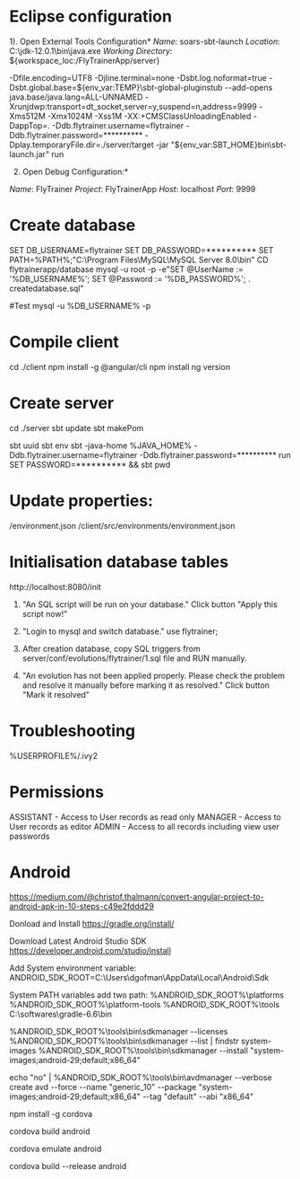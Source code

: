 # Eclipse configuration

1). Open External Tools Configuration*
*Name*: soars-sbt-launch
*Location*: C:\jdk-12.0.1\bin\java.exe
*Working Directory*: ${workspace_loc:/FlyTrainerApp/server}

-Dfile.encoding=UTF8 
-Djline.terminal=none 
-Dsbt.log.noformat=true 
-Dsbt.global.base=${env_var:TEMP}\sbt-global-pluginstub --add-opens java.base/java.lang=ALL-UNNAMED -Xrunjdwp:transport=dt_socket,server=y,suspend=n,address=9999 -Xms512M -Xmx1024M -Xss1M -XX:+CMSClassUnloadingEnabled 
-DappTop=. 
-Ddb.flytrainer.username=flytrainer
-Ddb.flytrainer.password=**********
-Dplay.temporaryFile.dir=./server/target -jar "${env_var:SBT_HOME}bin\sbt-launch.jar" run

2) Open Debug Configuration:*

*Name*: FlyTrainer
*Project*: FlyTrainerApp
*Host*: localhost
*Port*: 9999


# Create database
SET DB_USERNAME=flytrainer
SET DB_PASSWORD=**********
SET PATH=%PATH%;"C:\Program Files\MySQL\MySQL Server 8.0\bin"
CD flytrainerapp/database
mysql -u root -p -e"SET @UserName := '%DB_USERNAME%'; SET @Password := '%DB_PASSWORD%'; \. createdatabase.sql"

#Test
mysql -u %DB_USERNAME% -p

# Compile client
cd ./client
npm install -g @angular/cli
npm install
ng version

# Create server
cd ./server
sbt update
sbt makePom

sbt uuid
sbt env
sbt -java-home %JAVA_HOME% -Ddb.flytrainer.username=flytrainer -Ddb.flytrainer.password=********** run
SET PASSWORD=********** && sbt pwd

# Update properties:
/environment.json
/client/src/environments/environment.json


# Initialisation database tables
http://localhost:8080/init

1. "An SQL script will be run on your database."
Click button "Apply this script now!"

2. "Login to mysql and switch database."
use flytrainer;

3. After creation database, copy SQL triggers from server/conf/evolutions/flytrainer/1.sql file and RUN manually. 

4. "An evolution has not been applied properly. Please check the problem and resolve it manually before marking it as resolved."
Click button "Mark it resolved"

# Troubleshooting 
%USERPROFILE%/.ivy2


# Permissions 
ASSISTANT - Access to User records as read only
MANAGER - Access to User records as editor
ADMIN - Access to all records including view user passwords


# Android
https://medium.com/@christof.thalmann/convert-angular-project-to-android-apk-in-10-steps-c49e2fddd29

Donload and Install https://gradle.org/install/

Download Latest Android Studio SDK https://developer.android.com/studio/install

Add System environment variable:
ANDROID_SDK_ROOT=C:\Users\dgofman\AppData\Local\Android\Sdk

System PATH variables add two path:
%ANDROID_SDK_ROOT%\platforms
%ANDROID_SDK_ROOT%\platform-tools
%ANDROID_SDK_ROOT%\tools
C:\softwares\gradle-6.6\bin

%ANDROID_SDK_ROOT%\tools\bin\sdkmanager --licenses
%ANDROID_SDK_ROOT%\tools\bin\sdkmanager --list | findstr system-images
%ANDROID_SDK_ROOT%\tools\bin\sdkmanager --install "system-images;android-29;default;x86_64"

echo "no" | %ANDROID_SDK_ROOT%\tools\bin\avdmanager --verbose create avd --force --name "generic_10" --package "system-images;android-29;default;x86_64" --tag "default" --abi "x86_64"

npm install -g cordova

cordova build android

cordova emulate android

cordova build --release android
